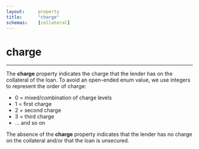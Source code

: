 ```yaml
---
layout:		property
title:		"charge"
schemas:	[collateral]
---
```

# charge

---

The **charge** property indicates the charge that the lender has on the collateral of the loan. To avoid an open-ended enum value, we use integers to represent the order of charge:

* 0 = mixed/combination of charge levels
* 1 = first charge
* 2 = second charge
* 3 = third charge
* ... and so on

The absence of the **charge** property indicates that the lender has no charge on the collateral and/or that the loan is unsecured.
